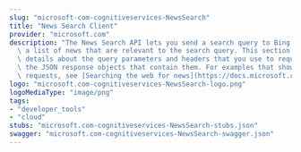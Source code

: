 ```yaml
---
slug: "microsoft-com-cognitiveservices-NewsSearch"
title: "News Search Client"
provider: "microsoft.com"
description: "The News Search API lets you send a search query to Bing and get back\
  \ a list of news that are relevant to the search query. This section provides technical\
  \ details about the query parameters and headers that you use to request news and\
  \ the JSON response objects that contain them. For examples that show how to make\
  \ requests, see [Searching the web for news](https://docs.microsoft.com/en-us/azure/cognitive-services/bing-news-search/search-the-web)."
logo: "microsoft.com-cognitiveservices-NewsSearch-logo.png"
logoMediaType: "image/png"
tags:
- "developer_tools"
- "cloud"
stubs: "microsoft.com-cognitiveservices-NewsSearch-stubs.json"
swagger: "microsoft.com-cognitiveservices-NewsSearch-swagger.json"
---
```

